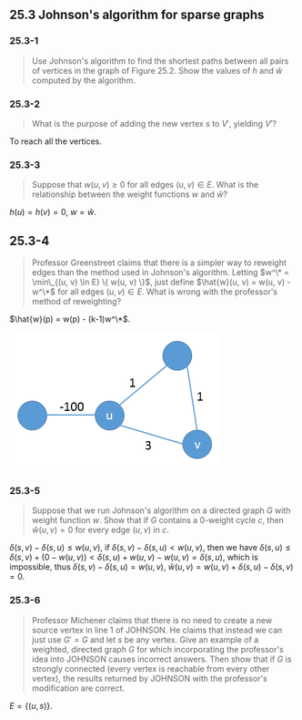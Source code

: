 ## 25.3 Johnson's algorithm for sparse graphs

### 25.3-1

> Use Johnson's algorithm to find the shortest paths between all pairs of vertices in the graph of Figure 25.2. Show the values of $h$ and $\hat{w}$ computed by the algorithm.

### 25.3-2

> What is the purpose of adding the new vertex $s$ to $V'$, yielding $V'$?

To reach all the vertices.

### 25.3-3

> Suppose that $w(u, v) \ge 0$ for all edges $(u, v) \in E$. What is the relationship between the weight functions $w$ and $\hat{w}$?

$h(u) = h(v) = 0$, $w = \hat{w}$.

## 25.3-4

> Professor Greenstreet claims that there is a simpler way to reweight edges than the method used in Johnson's algorithm. Letting $w^\* = \min\_{(u, v) \in E} \{ w(u, v) \}$, just define $\hat{w}(u, v) = w(u, v) - w^\*$ for all edges $(u, v) \in E$. What is wrong with the professor's method of reweighting?

$\hat{w}(p) = w(p) - (k-1)w^\*$.

![](./img/25.3-4_1.png)

### 25.3-5

> Suppose that we run Johnson's algorithm on a directed graph $G$ with weight function $w$. Show that if $G$ contains a 0-weight cycle $c$, then $\hat{w}(u, v) = 0$ for every edge $(u, v)$ in $c$.

$\delta(s, v) - \delta(s, u) \le w(u, v)$, if $\delta(s, v) - \delta(s, u) < w(u, v)$, then we have $\delta(s, u) \le \delta(s, v) + (0 - w(u, v)) < \delta(s, u) + w(u, v) - w(u, v) = \delta(s, u)$, which is impossible, thus $\delta(s, v) - \delta(s, u) = w(u, v)$, $\hat{w}(u, v) = w(u, v) + \delta(s, u) - \delta(s, v) = 0$.

### 25.3-6

> Professor Michener claims that there is no need to create a new source vertex in line 1 of JOHNSON. He claims that instead we can just use $G' = G$ and let $s$ be any vertex. Give an example of a weighted, directed graph $G$ for which incorporating the professor's idea into JOHNSON causes incorrect answers. Then show that if $G$ is strongly connected (every vertex is reachable from every other vertex), the results returned by JOHNSON with the professor's modification are correct.

$E = \{ (u, s) \}$.
